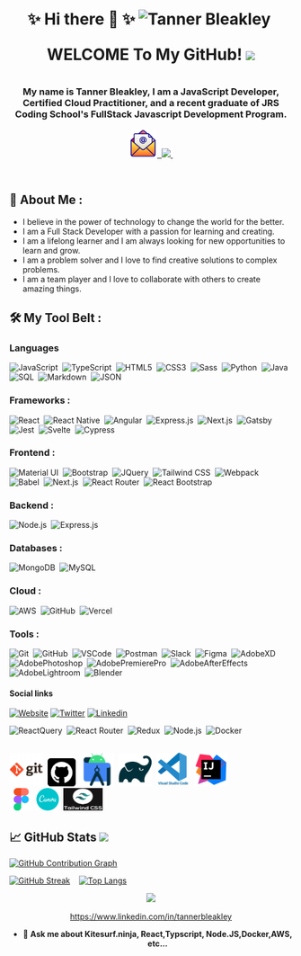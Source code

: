 ###

<h1 align="center">
  ✨ Hi there 👋  ✨
  <img src="https://scontent-mia3-2.xx.fbcdn.net/v/t1.6435-1/98599521_10103543147615784_5627245428001996800_n.jpg?stp=c0.187.480.480a_dst-jpg_p480x480&_nc_cat=107&ccb=1-7&_nc_sid=7206a8&_nc_ohc=V41h5Cic2G0AX_RQGqg&_nc_ht=scontent-mia3-2.xx&oh=00_AfAXXJYeT3OOtDT_HjnJLuL8vICHmj47yRW_OpaRHtd15A&oe=638DDC46" title="Tanner Bleakley" alt="Tanner Bleakley" width="100" height="100"/>&nbsp;
  
  WELCOME To My GitHub! <img src="https://raw.githubusercontent.com/MartinHeinz/MartinHeinz/master/wave.gif" width="30px">
  
</h1>

<h1 align="center">
<!--   <img src="https://scontent-mia3-2.xx.fbcdn.net/v/t1.6435-1/98599521_10103543147615784_5627245428001996800_n.jpg?stp=c0.187.480.480a_dst-jpg_p480x480&_nc_cat=107&ccb=1-7&_nc_sid=7206a8&_nc_ohc=V41h5Cic2G0AX_RQGqg&_nc_ht=scontent-mia3-2.xx&oh=00_AfAXXJYeT3OOtDT_HjnJLuL8vICHmj47yRW_OpaRHtd15A&oe=638DDC46" title="Tanner Bleakley" alt="Tanner Bleakley" width="100" height="100"/>&nbsp; -->

</h1>
<h3 align="center">My name is Tanner Bleakley, I am a JavaScript Developer, Certified Cloud Practitioner, and a recent graduate of JRS Coding School's FullStack Javascript Development Program.</h3>

<p align="center">
  <a href="https://mail.google.com/mail/u/0/?fs=1&to=contact@tannerpace@gmail.com&tf=cm">
  <img height="50" src="https://github.com/AnshSinghSonkhia/AnshSinghSonkhia/blob/main/icons/gmail.png"/>&nbsp;
</a>
  <a href="https://www.linkedin.com/in/tannerpace">
  <img height="50" src="https://user-images.githubusercontent.com/46517096/166973395-19676cd8-f8ec-4abf-83ff-da8243505b82.png"/>&nbsp;
</a>

&nbsp; &nbsp;

</p>

## 🚀 About Me :

- I believe in the power of technology to change the world for the better.
- I am a Full Stack Developer with a passion for learning and creating.
- I am a lifelong learner and I am always looking for new opportunities to learn and grow.
- I am a problem solver and I love to find creative solutions to complex problems.
- I am a team player and I love to collaborate with others to create amazing things.

## 🛠️ My Tool Belt :

### Languages

<img src="https://img.shields.io/badge/-JavaScript-000000?style=flat&logo=javascript" alt="JavaScript" />&nbsp;
<img src="https://img.shields.io/badge/-TypeScript-000000?style=flat&logo=typescript" alt="TypeScript" />&nbsp;
<img src="https://img.shields.io/badge/-HTML5-000000?style=flat&logo=html5" alt="HTML5" />&nbsp;
<img src="https://img.shields.io/badge/-CSS3-000000?style=flat&logo=css3" alt="CSS3" />&nbsp;
<img src="https://img.shields.io/badge/-Sass-000000?style=flat&logo=sass" alt="Sass" />&nbsp;
<img src="https://img.shields.io/badge/-Python-000000?style=flat&logo=python" alt="Python" />&nbsp;
<img src="https://img.shields.io/badge/-Java-000000?style=flat&logo=java" alt="Java" />&nbsp;
<img src="https://img.shields.io/badge/-SQL-000000?style=flat&logo=sql" alt="SQL" />&nbsp;
<img src="https://img.shields.io/badge/-Markdown-000000?style=flat&logo=markdown" alt="Markdown" />&nbsp;
<img src="https://img.shields.io/badge/-JSON-000000?style=flat&logo=json" alt="JSON" />&nbsp;

### Frameworks :

<img src="https://img.shields.io/badge/-React-000000?style=flat&logo=react" alt="React" />&nbsp;
<img src="https://img.shields.io/badge/-React%20Native-000000?style=flat&logo=react" alt="React Native" />&nbsp;
<img src="https://img.shields.io/badge/-Angular-000000?style=flat&logo=angular" alt="Angular" />&nbsp;
<img src="https://img.shields.io/badge/-Express.js-000000?style=flat&logo=express" alt="Express.js" />&nbsp;
<img src="https://img.shields.io/badge/-Next.js-000000?style=flat&logo=next.js" alt="Next.js" />&nbsp;
<img src="https://img.shields.io/badge/-Gatsby-000000?style=flat&logo=gatsby" alt="Gatsby" />&nbsp;
<img src="https://img.shields.io/badge/-Jest-000000?style=flat&logo=jest" alt="Jest" />&nbsp;
<img src="https://img.shields.io/badge/-Svelte-000000?style=flat&logo=svelte" alt="Svelte" />&nbsp;
<img src="https://img.shields.io/badge/-Cypress-000000?style=flat&logo=cypress" alt="Cypress" />&nbsp;

### Frontend :

<img src="https://img.shields.io/badge/-Material%20UI-000000?style=flat&logo=material-ui" alt="Material UI" />&nbsp;
<img src="https://img.shields.io/badge/-Bootstrap-000000?style=flat&logo=bootstrap" alt="Bootstrap" />&nbsp;
<img src="https://img.shields.io/badge/-JQuery-000000?style=flat&logo=jquery" alt="JQuery" />&nbsp;
<img src="https://img.shields.io/badge/-Tailwind%20CSS-000000?style=flat&logo=tailwind-css" alt="Tailwind CSS" />&nbsp;
<img src="https://img.shields.io/badge/-Webpack-000000?style=flat&logo=webpack" alt="Webpack" />&nbsp;
<img src="https://img.shields.io/badge/-Babel-000000?style=flat&logo=babel" alt="Babel" />&nbsp;
<img src="https://img.shields.io/badge/-Next.js-000000?style=flat&logo=next.js" alt="Next.js" />&nbsp;
<img src="https://img.shields.io/badge/-React%20Router-000000?style=flat&logo=react-router" alt="React Router" />&nbsp;
<img src="https://img.shields.io/badge/-React%20Bootstrap-000000?style=flat&logo=react-bootstrap" alt="React Bootstrap" />&nbsp;

### Backend :

<img src="https://img.shields.io/badge/-Node.js-000000?style=flat&logo=node.js" alt="Node.js" />&nbsp;
<img src="https://img.shields.io/badge/-Express.js-000000?style=flat&logo=express" alt="Express.js" />&nbsp;

### Databases :

<img src="https://img.shields.io/badge/-MongoDB-000000?style=flat&logo=mongodb" alt="MongoDB" />&nbsp;
<img src="https://img.shields.io/badge/-MySQL-000000?style=flat&logo=mysql" alt="MySQL" />&nbsp;

### Cloud :

<img src="https://img.shields.io/badge/-AWS-000000?style=flat&logo=amazon-aws" alt="AWS" />&nbsp;
<img src="https://img.shields.io/badge/-GitHub-000000?style=flat&logo=github" alt="GitHub" />&nbsp;
<img src="https://img.shields.io/badge/-Vercel-000000?style=flat&logo=vercel" alt="Vercel" />&nbsp;

### Tools :

<img src="https://img.shields.io/badge/-Git-000000?style=flat&logo=git" alt="Git" />&nbsp;
<img src="https://img.shields.io/badge/-GitHub-000000?style=flat&logo=github" alt="GitHub" />&nbsp;
<img src="https://img.shields.io/badge/-VSCode-000000?style=flat&logo=visual-studio-code" alt="VSCode" />&nbsp;
<img src="https://img.shields.io/badge/-Postman-000000?style=flat&logo=postman" alt="Postman" />&nbsp;
<img src="https://img.shields.io/badge/-Slack-000000?style=flat&logo=slack" alt="Slack" />&nbsp;
<img src="https://img.shields.io/badge/-Figma-000000?style=flat&logo=figma" alt="Figma" />&nbsp;
<img src="https://img.shields.io/badge/-AdobeXD-000000?style=flat&logo=adobe-xd" alt="AdobeXD" />&nbsp;
<img src="https://img.shields.io/badge/-AdobePhotoshop-000000?style=flat&logo=adobe-photoshop" alt="AdobePhotoshop" />&nbsp;
<img src="https://img.shields.io/badge/-AdobePremierePro-000000?style=flat&logo=adobe-premiere-pro" alt="AdobePremierePro" />&nbsp;
<img src="https://img.shields.io/badge/-AdobeAfterEffects-000000?style=flat&logo=adobe-after-effects" alt="AdobeAfterEffects" />&nbsp;
<img src="https://img.shields.io/badge/-AdobeLightroom-000000?style=flat&logo=adobe-lightroom" alt="AdobeLightroom" />&nbsp;
<img src="https://img.shields.io/badge/-Blender-000000?style=flat&logo=blender" alt="Blender" />&nbsp;

#### Social links

[![Website](https://img.shields.io/badge/Website-4FC08D?style=for-the-badge&logo=githubpages&logoColor=white)](https://tannerb.dev/)
[![Twitter](https://img.shields.io/badge/twitter-1DA1F2?style=for-the-badge&logo=twitter&logoColor=white)](https://twitter.com/boyashaka83)
[![Linkedin](https://img.shields.io/badge/linkedin-0077B5?style=for-the-badge&logo=linkedin&logoColor=white)](https://www.linkedin.com/in/tannerpace/)

<img src="https://img.shields.io/badge/-ReactQuery-000000?style=flat&logo=reactquery" alt="ReactQuery" />&nbsp;
<img src="https://img.shields.io/badge/-React%20Router-000000?style=flat&logo=reactrouter" alt="React Router" />&nbsp;
<img src="https://img.shields.io/badge/-Redux-000000?style=flat&logo=redux" alt="Redux" />&nbsp;
<img src="https://img.shields.io/badge/-Node.js-000000?style=flat&logo=node.js" alt="Node.js" />&nbsp;
<img src="https://img.shields.io/badge/-Docker-000000?style=flat&logo=docker" alt="Docker" />&nbsp;

<br>
<img src="https://github.com/devicons/devicon/blob/master/icons/git/git-original-wordmark.svg" title="Git" alt="Git" width="60" height="60"/>&nbsp;
<a href="https://github.com/AnshSinghSonkhia"><img height="50" src="https://github.com/AnshSinghSonkhia/AnshSinghSonkhia/blob/main/icons/github.png"/></a>&nbsp;
<a href="https://g.dev/AnshSinghSonkhia"><img src="https://github.com/devicons/devicon/blob/master/icons/androidstudio/androidstudio-original.svg" title="AndroidStudio"  alt="AndroidStudio" width="60" height="60"/></a>&nbsp;
<img src="https://github.com/devicons/devicon/blob/master/icons/gradle/gradle-plain.svg" title="Gradle"  alt="Gradle" width="60" height="60"/>&nbsp;
<img src="https://github.com/devicons/devicon/blob/master/icons/vscode/vscode-original-wordmark.svg" title="VSCode"  alt="VSCode" width="60" height="60"/>&nbsp;
<img src="https://github.com/devicons/devicon/blob/master/icons/intellij/intellij-original.svg" title="intelliJ"  alt="intelliJ" width="60" height="60"/>&nbsp;
<br>
<img src="https://github.com/devicons/devicon/blob/master/icons/figma/figma-original.svg" title="Figma" alt="Figma" width="40" height="40"/>&nbsp;
<img src="https://github.com/devicons/devicon/blob/master/icons/canva/canva-original.svg" title="Canva" alt="Canva" width="40" height="40"/>&nbsp;
<img src="https://github.com/AnshSinghSonkhia/AnshSinghSonkhia/blob/main/icons/tailwind%20(1).png" title="TailwindCSS" alt="TailwindCSS" width="70" height="40"/>&nbsp;

## &#x1f4c8; GitHub Stats <img src="https://media.giphy.com/media/WUlplcMpOCEmTGBtBW/giphy.gif" width="50">

<!-- TOP LANGUAGES -->

[![GitHub Contribution Graph](https://activity-graph.herokuapp.com/graph?username=tannerpace&theme=chartreuse-dark)](https://github.com/tannerpace)

[![GitHub Streak](http://github-readme-streak-stats.herokuapp.com?user=tannerpace&theme=highcontrast&ring=DD2727&fire=D0DD20&currStreakLabel=DDDDDD)](https://git.io/streak-stats)&nbsp;&nbsp;&nbsp;
[![Top Langs](https://github-readme-stats.vercel.app/api/top-langs/?username=tannerpace&layout=&theme=vision-friendly-dark)](https://github.com/tannerpace/github-readme-stats)

<div align="center">

<p align="center">
  <a href="https://hits.sh/github.com/tannerpace">
    <img src="https://hits.sh/github.com/tannerpace.svg?style=plastic&label=Tanner's%20Viewers&extraCount=99999999&color=560027&labelColor=bb002f&logo=github">
  </a>
</p>

<!-- Resources -->
<!-- Icons: https://simpleicons.org/ -->
<!-- GitHub Stats: https://github.com/anuraghazra/github-readme-stats -->
<!-- Emojis: https://emojipedia.org/emoji/ -->
<!-- HTML Emojis: https://www.fileformat.info/index.htm -->
<!-- Shields: https://shields.io/ -->
<!-- Awesome GitHub Profile README: https://github.com/abhisheknaiidu/awesome-github-profile-readme -->

<!-- icons with padding. -->

[1.1]: http://i.imgur.com/tXSoThF.png "twitter icon with padding"
[2.1]: http://i.imgur.com/0o48UoR.png "github icon with padding"

<!-- icons without padding. -->

[1.2]: http://i.imgur.com/wWzX9uB.png "twitter icon without padding"
[2.2]: http://i.imgur.com/9I6NRUm.png "github icon without padding"
[3.2]: https://raw.githubusercontent.com/MartinHeinz/MartinHeinz/master/linkedin-3-16.png "LinkedIn icon without padding"

<!-- links to your social media accounts -->
<!-- Twitter & Github Link -->
<!-- [1]:
[2]: https://github.com/tannerpace -->

https://www.linkedin.com/in/tannerbleakley

- 💬 **Ask me about Kitesurf.ninja, React,Typscript, Node.JS,Docker,AWS, etc...**
